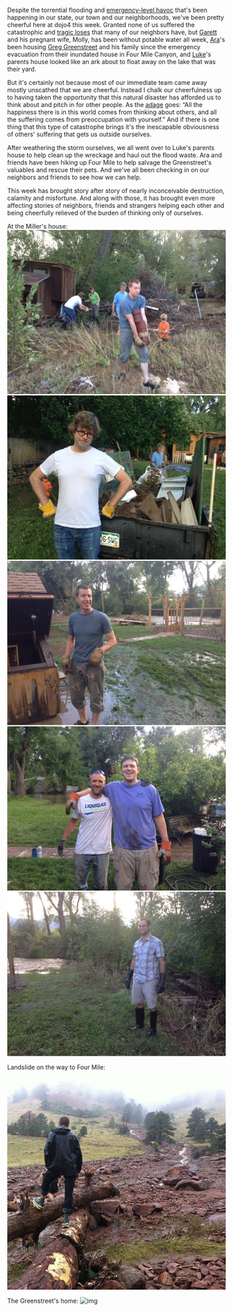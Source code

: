 Despite the torrential flooding and [emergency-level havoc](http://www.fema.gov/news-release/2013/09/12/president-obama-signs-colorado-emergency-declaration) that's been happening in our state, our town and our neighborhoods, we've been pretty cheerful here at dojo4 this week. Granted none of us suffered the catastrophic and [tragic loses](http://www.reuters.com/article/2013/09/15/us-usa-colorado-flooding-idUSBRE98B0KM20130915) that many of our neighbors have, but [Garett](http://dojo4.com/team/garett-shulman) and his pregnant wife, Molly, has been without potable water all week, [Ara](http://dojo4.com/team/ara-t-howard)'s been housing [Greg Greenstreet](https://twitter.com/ggreenstreet) and his family since the emergency evacuation from their inundated house in Four Mile Canyon, and [Luke](http://dojo4.com/team/luke-miller)'s parents house looked like an ark about to float away on the lake that was their yard. 

But it's certainly not because most of our immediate team came away mostly unscathed that we are cheerful. Instead I chalk our cheerfulness up to having taken the opportunity that this natural disaster has afforded us to think about and pitch in for other people. As the [adage](http://en.wikiquote.org/wiki/Shantideva) goes: “All the happiness there is in this world comes from thinking about others, and all the suffering comes from preoccupation with yourself.” And if there is one thing that this type of catastrophe brings it's the inescapable obviousness of others' suffering that gets us outside ourselves. 

After weathering the storm ourselves, we all went over to Luke's parents house to help clean up the wreckage and haul out the flood waste. Ara and friends have been hiking up Four Mile to help salvage the Greenstreet's valuables and rescue their pets. And we've all been checking in on our neighbors and friends to see how we can help. 

This week has brought story after story of nearly inconceivable destruction, calamity and misfortune. And along with those, it has brought even more affecting stories of neighbors, friends and strangers helping each other and being cheerfully relieved of the burden of thinking only of ourselves. 


At the Miller's house:
![img](assets/photo-1.JPG)
![img](assets/photo-3.JPG)
![img](assets/photo-2.JPG)
![img](assets/photo-4.JPG)
![img](assets/photo.JPG) 

Landslide on the way to Four Mile:
![img](assets/2013-09-12-17.21.23.jpg) 

The Greenstreet's home:
![img](assets/2013-09-13-12.49.01.jpg) 
